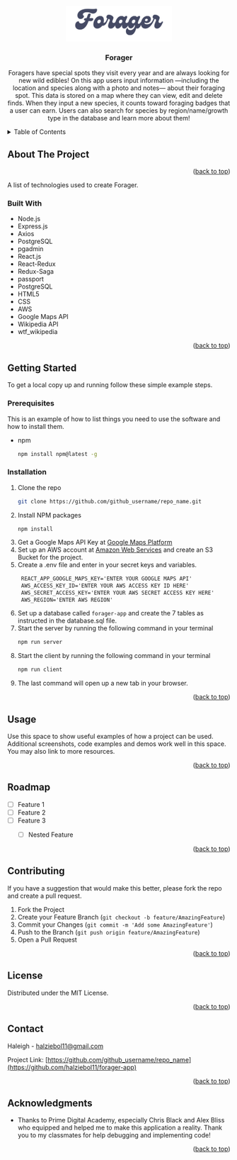 <a name="readme-top"></a>
<!-- PROJECT LOGO -->
<br />
<div align="center">
  <a href="https://github.com/halziebol11/forager-app">
    <img src="./public/Site_SVG/Logo.svg" alt="Logo" width="240" height="80">
  </a>

<h3 align="center">Forager</h3>

  <p align="center">
    Foragers have special spots they visit every year and are always looking for new wild edibles! On this app users input information —including the location and species along with a photo and notes— about their foraging spot. This data is stored on a map where they can view, edit and delete finds. When they input a new species, it counts toward foraging badges that a user can earn. Users can also search for species by region/name/growth type in the database and learn more about them!
    <br />
</div>



<!-- TABLE OF CONTENTS -->
<details>
  <summary>Table of Contents</summary>
  <ol>
    <li>
      <a href="#about-the-project">About The Project</a>
      <ul>
        <li><a href="#built-with">Built With</a></li>
      </ul>
    </li>
    <li>
      <a href="#getting-started">Getting Started</a>
      <ul>
        <li><a href="#prerequisites">Prerequisites</a></li>
        <li><a href="#installation">Installation</a></li>
      </ul>
    </li>
    <li><a href="#usage">Usage</a></li>
    <li><a href="#roadmap">Roadmap</a></li>
    <li><a href="#contributing">Contributing</a></li>
    <li><a href="#license">License</a></li>
    <li><a href="#contact">Contact</a></li>
    <li><a href="#acknowledgments">Acknowledgments</a></li>
  </ol>
</details>



<!-- ABOUT THE PROJECT -->
## About The Project

<p align="right">(<a href="#readme-top">back to top</a>)</p>

A list of technologies used to create Forager.

### Built With

* Node.js
* Express.js
* Axios
* PostgreSQL
* pgadmin
* React.js
* React-Redux
* Redux-Saga
* passport
* PostgreSQL
* HTML5
* CSS
* AWS
* Google Maps API
* Wikipedia API
* wtf_wikipedia

<p align="right">(<a href="#readme-top">back to top</a>)</p>


## Getting Started

To get a local copy up and running follow these simple example steps.

### Prerequisites

This is an example of how to list things you need to use the software and how to install them.
* npm
  ```sh
  npm install npm@latest -g
  ```

### Installation

1. Clone the repo
   ```sh
   git clone https://github.com/github_username/repo_name.git
   ```
2. Install NPM packages
   ```sh
   npm install
   ```
3. Get a Google Maps API Key at [Google Maps Platform](https://developers.google.com/maps/documentation/javascript/get-api-key)
4. Set up an AWS account at [Amazon Web Services](https://docs.aws.amazon.com/index.html) and create an S3 Bucket for the project.
4. Create a .env file and enter in your secret keys and variables.
   ```
    REACT_APP_GOOGLE_MAPS_KEY='ENTER YOUR GOOGLE MAPS API'
    AWS_ACCESS_KEY_ID='ENTER YOUR AWS ACCESS KEY ID HERE'
    AWS_SECRET_ACCESS_KEY='ENTER YOUR AWS SECRET ACCESS KEY HERE'
    AWS_REGION='ENTER AWS REGION'
   ```
5. Set up a database called `forager-app` and create the 7 tables as instructed in the database.sql file.
6. Start the server by running the following command in your terminal
   ```sh
   npm run server
   ```
7. Start the client by running the following command in your terminal
   ```sh
   npm run client
   ```
8. The last command will open up a new tab in your browser.


<p align="right">(<a href="#readme-top">back to top</a>)</p>


<!-- USAGE EXAMPLES -->
## Usage

Use this space to show useful examples of how a project can be used. Additional screenshots, code examples and demos work well in this space. You may also link to more resources.


<p align="right">(<a href="#readme-top">back to top</a>)</p>



<!-- ROADMAP -->
## Roadmap

- [ ] Feature 1
- [ ] Feature 2
- [ ] Feature 3
    - [ ] Nested Feature


<p align="right">(<a href="#readme-top">back to top</a>)</p>



<!-- CONTRIBUTING -->
## Contributing

If you have a suggestion that would make this better, please fork the repo and create a pull request.

1. Fork the Project
2. Create your Feature Branch (`git checkout -b feature/AmazingFeature`)
3. Commit your Changes (`git commit -m 'Add some AmazingFeature'`)
4. Push to the Branch (`git push origin feature/AmazingFeature`)
5. Open a Pull Request

<p align="right">(<a href="#readme-top">back to top</a>)</p>



<!-- LICENSE -->
## License

Distributed under the MIT License.
<p align="right">(<a href="#readme-top">back to top</a>)</p>



<!-- CONTACT -->
## Contact

Haleigh - halziebol11@gmail.com

Project Link: [https://github.com/github_username/repo_name](https://github.com/halziebol11/forager-app)

<p align="right">(<a href="#readme-top">back to top</a>)</p>



<!-- ACKNOWLEDGMENTS -->
## Acknowledgments

* Thanks to Prime Digital Academy, especially Chris Black and Alex Bliss who equipped and helped me to make this application a reality. Thank you to my classmates for help debugging and implementing code!

<p align="right">(<a href="#readme-top">back to top</a>)</p>



<!-- MARKDOWN LINKS & IMAGES -->
<!-- https://www.markdownguide.org/basic-syntax/#reference-style-links -->
[stars-shield]: https://img.shields.io/github/stars/github_username/repo_name.svg?style=for-the-badge
[stars-url]: https://github.com/github_username/repo_name/stargazers
[issues-shield]: https://img.shields.io/github/issues/github_username/repo_name.svg?style=for-the-badge
[issues-url]: https://github.com/github_username/repo_name/issues
[license-shield]: https://img.shields.io/github/license/github_username/repo_name.svg?style=for-the-badge
[license-url]: https://github.com/github_username/repo_name/blob/master/LICENSE.txt
[linkedin-shield]: https://img.shields.io/badge/-LinkedIn-black.svg?style=for-the-badge&logo=linkedin&colorB=555
[linkedin-url]: https://linkedin.com/in/linkedin_username
[product-screenshot]: images/screenshot.png
